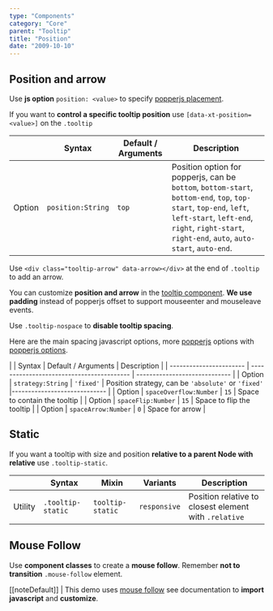 ```yaml
---
type: "Components"
category: "Core"
parent: "Tooltip"
title: "Position"
date: "2009-10-10"
---
```


## Position and arrow

Use **js option** `position: <value>` to specify [popperjs placement](https://popper.js.org/docs/v2/constructors/#placement).

If you want to **control a specific tooltip position** use `[data-xt-position=<value>]` on the `.tooltip`

<div class="table-scroll">

|                         | Syntax                                    | Default / Arguments                       | Description                   |
| ----------------------- | ----------------------------------------- | ----------------------------- | ----------------------------- |
| Option                  | `position:String`                          | `top`        | Position option for popperjs, can be `bottom`, `bottom-start`, `bottom-end`, `top`, `top-start`, `top-end`, `left`, `left-start`, `left-end`, `right`, `right-start`, `right-end`, `auto`, `auto-start`, `auto-end`.           |

</div>

Use `<div class="tooltip-arrow" data-arrow></div>` at the end of `.tooltip` to add an arrow.

You can customize **position and arrow** in the [tooltip component](/components/core/tooltip#customization). **We use padding** instead of popperjs offset to support mouseenter and mouseleave events.

<demo>
  <demovanilla src="vanilla/components/core/tooltip/bottom">
  </demovanilla>
  <demovanilla src="vanilla/components/core/tooltip/top">
  </demovanilla>
  <demovanilla src="vanilla/components/core/tooltip/left">
  </demovanilla>
  <demovanilla src="vanilla/components/core/tooltip/right">
  </demovanilla>
  <demovanilla src="vanilla/components/core/tooltip/auto">
  </demovanilla>
</demo>

Use `.tooltip-nospace` to **disable tooltip spacing**.

Here are the main spacing javascript options, more [popperjs](https://popper.js.org/docs/v2/) options with [popperjs options](/components/core/tooltip/other#popperjs).

<div class="table-scroll">

|                         | Syntax                                    | Default / Arguments                       | Description                   |
| ----------------------- | ----------------------------------------- | ----------------------------- | 
| Option                  | `strategy:String`                          | `'fixed'`        | Position strategy, can be `'absolute'` or `'fixed'`            |----------------------------- |
| Option                  | `spaceOverflow:Number`                          | `15`        | Space to contain the tooltip            |
| Option                  | `spaceFlip:Number`                          | `15`        | Space to flip the tooltip            |
| Option                  | `spaceArrow:Number`                          | `0`        | Space for arrow            |

</div>

## Static

If you want a tooltip with size and position **relative to a parent Node with relative** use `.tooltip-static`.

<div class="table-scroll">

|                      | Syntax                          | Mixin            | Variants               | Description                   |
| ----------------------- | ---------------------------- | -----------------| ----------------------------- |----------------------------- |
| Utility                  | `.tooltip-static`       | `tooltip-static`                | `responsive`                | Position relative to closest element with `.relative`            |

</div>

<demo>
  <demovanilla src="vanilla/components/core/tooltip/static">
  </demovanilla>
</demo>

## Mouse Follow

Use **component classes** to create a **mouse follow**. Remember **not to transition** `.mouse-follow` element.

[[noteDefault]]
| This demo uses [mouse follow](/components/addons/animation/mouse-follow) see documentation to **import javascript** and **customize**.

<demo>
  <demovanilla src="vanilla/components/core/tooltip/mouse-follow">
  </demovanilla>
</demo>
